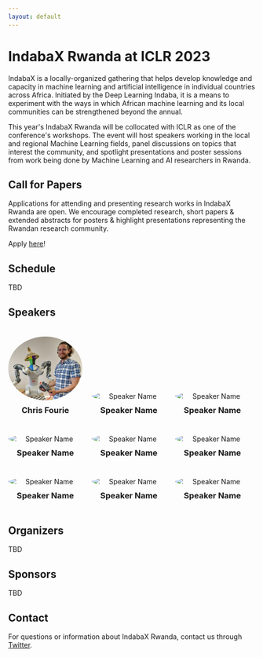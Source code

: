 ```yaml
---
layout: default
---
```

# IndabaX Rwanda at ICLR 2023

 IndabaX is a locally-organized gathering that helps develop knowledge and capacity in machine learning and artificial intelligence in individual countries across Africa. Initiated by the Deep Learning Indaba, it is a means to experiment with the ways in which African machine learning and its local communities can be strengthened beyond the annual. 

 This year's IndabaX Rwanda will be collocated with ICLR as one of the conference's workshops. The event will host speakers working in the local and regional Machine Learning fields, panel discussions on topics that interest the community, and spotlight presentations and poster sessions from work being done by Machine Learning and AI researchers in Rwanda.


## Call for Papers

Applications for attending and presenting research works in IndabaX Rwanda are open. We encourage completed research, short papers & extended abstracts for posters & highlight presentations representing the Rwandan research community.

Apply [here](https://docs.google.com/forms/d/e/1FAIpQLSemBiT28abBTC9H_8Q_YoQzesZtMbrUcaZYAaPudiZHd21hew/viewform)!

## Schedule
TBD

## Speakers

<style>
.speaker {
  display: inline-block;
  width: 30%;
  margin: 20px 3% 20px 0;
  text-align: center;
}
.speaker img {
  display: block;
  margin: 0 auto;
  width: 100%;
  max-width: 200px;
  border-radius: 50%;
}
.speaker h3 {
  margin: 10px 0 0 0;
}
</style>

<div class="speaker">
  <img src="./speakers/chris.jpg" alt="Speaker Name">
  <h3> Chris Fourie </h3>
</div>

<div class="speaker">
  <img src="https://dummyimage.com/200x200/000/fff" alt="Speaker Name">
  <h3>Speaker Name</h3>
</div>
<div class="speaker" style="margin-right: 0;">
  <img src="https://dummyimage.com/200x200/000/fff" alt="Speaker Name">
  <h3>Speaker Name</h3>
</div>

<div class="speaker">
  <img src="https://dummyimage.com/200x200/000/fff" alt="Speaker Name">
  <h3>Speaker Name</h3>
</div>
<div class="speaker">
  <img src="https://dummyimage.com/200x200/000/fff" alt="Speaker Name">
  <h3>Speaker Name</h3>
</div>
<div class="speaker" style="margin-right: 0;">
  <img src="https://dummyimage.com/200x200/000/fff" alt="Speaker Name">
  <h3>Speaker Name</h3>
</div>

<div class="speaker">
  <img src="https://dummyimage.com/200x200/000/fff" alt="Speaker Name">
  <h3>Speaker Name</h3>
</div>
<div class="speaker">
  <img src="https://dummyimage.com/200x200/000/fff" alt="Speaker Name">
  <h3>Speaker Name</h3>
</div>
<div class="speaker" style="margin-right: 0;">
  <img src="https://dummyimage.com/200x200/000/fff" alt="Speaker Name">
  <h3>Speaker Name</h3>
</div>

## Organizers 
TBD
## Sponsors
TBD
      
## Contact

For questions or information about IndabaX Rwanda, contact us through [Twitter](https://twitter.com/IndabaXRwanda).
